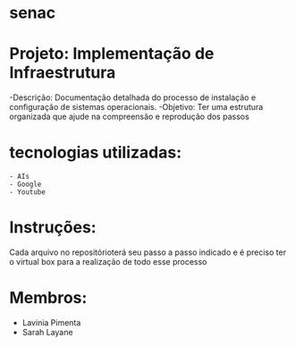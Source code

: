 # senac
# Projeto: Implementação de Infraestrutura
  -Descrição: Documentação detalhada do processo de instalação e configuração de sistemas operacionais.
  -Objetivo: Ter uma estrutura organizada que ajude na compreensão e reprodução dos passos
  # tecnologias utilizadas:
    - AIs
    - Google
    - Youtube

  # Instruções:
   Cada arquivo no repositórioterá seu passo a passo indicado e é preciso ter o virtual box para a realização de todo esse processo
  # Membros: 
   - Lavinia Pimenta
   - Sarah Layane
